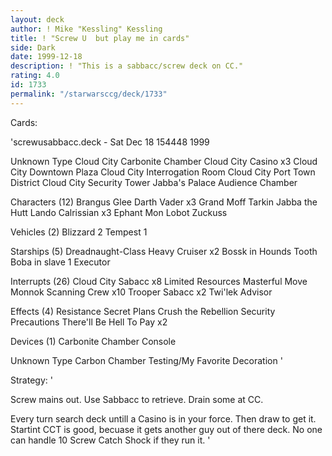 ```yaml
---
layout: deck
author: ! Mike "Kessling" Kessling
title: ! "Screw U  but play me in cards"
side: Dark
date: 1999-12-18
description: ! "This is a sabbacc/screw deck on CC."
rating: 4.0
id: 1733
permalink: "/starwarsccg/deck/1733"
---
```

Cards: 

'screwusabbacc.deck - Sat Dec 18 154448 1999


Unknown Type
Cloud City Carbonite Chamber
Cloud City Casino  x3
Cloud City Downtown Plaza
Cloud City Interrogation Room
Cloud City Port Town District
Cloud City Security Tower
Jabba's Palace Audience Chamber

Characters (12)
Brangus Glee
Darth Vader  x3
Grand Moff Tarkin
Jabba the Hutt
Lando Calrissian  x3
Ephant Mon
Lobot
Zuckuss

Vehicles (2)
Blizzard 2
Tempest 1

Starships (5)
Dreadnaught-Class Heavy Cruiser  x2
Bossk in Hounds Tooth
Boba in slave 1
Executor

Interrupts (26)
Cloud City Sabacc  x8
Limited Resources
Masterful Move
Monnok
Scanning Crew  x10
Trooper Sabacc	x2
Twi'lek Advisor

Effects (4)
Resistance
Secret Plans
Crush the Rebellion
Security Precautions
There'll Be Hell To Pay x2

Devices (1)
Carbonite Chamber Console

Unknown Type
Carbon Chamber Testing/My Favorite Decoration
'

Strategy: '

Screw mains out.
Use Sabbacc to retrieve.
Drain some at CC.

Every turn search deck untill a Casino is in your force. Then draw to get it. Startint CCT is good, becuase it gets another guy out of there deck. No one can handle 10 Screw Catch Shock if they run it. '
